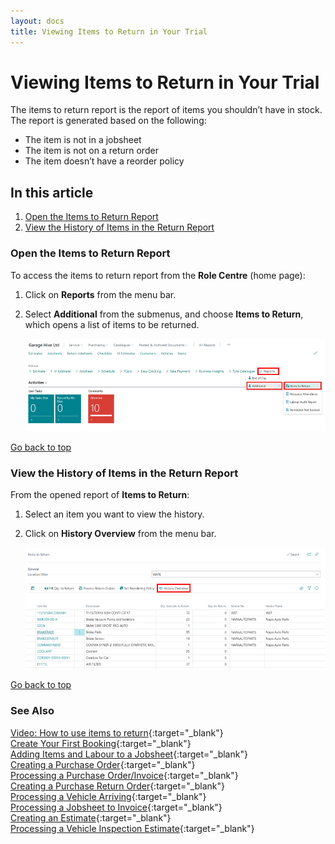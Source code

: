 ```yaml
---
layout: docs
title: Viewing Items to Return in Your Trial
---
```


<a name="top"></a>

# Viewing Items to Return in Your Trial

The items to return report is the report of items you shouldn’t have in stock. The report is generated based on the following:
-	The item is not in a jobsheet
-	The item is not on a return order
-	The item doesn’t have a reorder policy

## In this article

1. [Open the Items to Return Report](#open-the-items-to-return-report)
2. [View the History of Items in the Return Report](#view-the-history-of-items-in-the-return-report)

### Open the Items to Return Report
To access the items to return report from the **Role Centre** (home page):
1. Click on **Reports** from the menu bar. 
2. Select **Additional** from the submenus, and choose **Items to Return**, which opens a list of items to be returned.

   ![](media/garagehive-items-to-return1.png)


[Go back to top](#top)

### View the History of Items in the Return Report
From the opened report of **Items to Return**:
1. Select an item you want to view the history.
2. Click on **History Overview** from the menu bar.

   ![](media/garagehive-items-to-return2.png)


[Go back to top](#top)

### **See Also**

[Video: How to use items to return](https://www.youtube.com/watch?v=WH-hKLISWds){:target="_blank"} \
[Create Your First Booking](garagehive-trial-creating-your-first-booking.html){:target="_blank"} \
[Adding Items and Labour to a Jobsheet](garagehive-trial-adding-items-and-labour-to-a-jobsheet.html){:target="_blank"} \
[Creating a Purchase Order](garagehive-trial-creating-a-purchase-order.html){:target="_blank"} \
[Processing a Purchase Order/Invoice](garagehive-trial-processing-a-purchase-order.html){:target="_blank"} \
[Creating a Purchase Return Order](garagehive-trial-creating-a-purchase-return-order.html){:target="_blank"} \
[Processing a Vehicle Arriving](garagehive-trial-processing-a-vehicle-arriving.html){:target="_blank"} \
[Processing a Jobsheet to Invoice](garagehive-trial-processing-a-jobsheet-to-invoice.html){:target="_blank"} \
[Creating an Estimate](garagehive-trial-creating-an-estimate.html){:target="_blank"} \
[Processing a Vehicle Inspection Estimate](garagehive-trial-processing-a-vehicle-inspection-estimate.html){:target="_blank"}